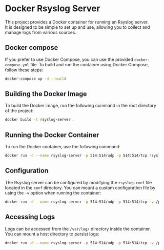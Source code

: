# Docker Rsyslog Server
This project provides a Docker container for running an Rsyslog server.  
It is designed to be simple to set up and use, allowing you to collect and manage logs from various sources.

## Docker compose
If you prefer to use Docker Compose, you can use the provided `docker-compose.yml` file.
To build and run the container using Docker Compose, follow these steps:

```bash
docker-compose up -d --build
```

## Building the Docker Image
To build the Docker image, run the following command in the root directory of the project:

```bash
docker build -t rsyslog-server .
```
## Running the Docker Container
To run the Docker container, use the following command:

```bash
docker run -d --name rsyslog-server -p 514:514/udp -p 514:514/tcp rsyslog-server
```
## Configuration
The Rsyslog server can be configured by modifying the `rsyslog.conf` file located in the `conf` directory.
You can mount a custom configuration file by using the `-v` option when running the container:

```bash
docker run -d --name rsyslog-server -p 514:514/udp -p 514:514/tcp -v /path/to/your/rsyslog.conf:/etc/rsyslog.conf rsyslog-server
```
## Accessing Logs
Logs can be accessed from the `/var/log/` directory inside the container. You can mount a host directory to persist logs:

```bash
docker run -d --name rsyslog-server -p 514:514/udp -p 514:514/tcp -v /path/to/logs:/var/log rsyslog-server
```